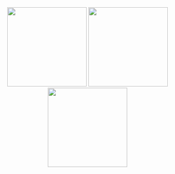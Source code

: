 

<div align="center">
  <img height="180em" src="https://github-readme-stats.vercel.app/api?username=maiad37&show_icons=true&theme=material-palenight&include_all_commits=true&count_private=true"/>
  <img height="180em" src="https://github-readme-stats.vercel.app/api/top-langs/?username=maiad37&layout=compact&langs_count=7&theme=material-palenight"/>
  <img height="180em" src="https://github-readme-streak-stats.herokuapp.com?user=maiad37&theme=material-palenight&date_format=M%20j%5B%2C%20Y%5D"/>
</div>
